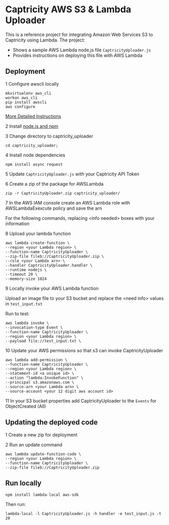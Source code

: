 

# Captricity AWS S3 & Lambda Uploader

This is a reference project for integrating Amazon Web Services S3 to Captricity using Lambda. The project:

* Shows a sample AWS Lambda node.js file `CaptricityUploader.js`
* Provides instructions on deploying this file with AWS Lambda

## Deployment
1 Configure awscli locally

    mkvirtualenv aws_cli
    workon aws_cli
    pip install awscli
    aws configure

[More Detailed Instructions](http://docs.aws.amazon.com/lambda/latest/dg/walkthrough-custom-events-deploy.html)

2 Install [node.js and npm](https://docs.npmjs.com/getting-started/installing-node)

3 Change directory to captricity_uploader

    cd captricity_uploader;

4 Install node dependencies

    npm install async request

5 Update `CaptricityUploader.js` with your Captricity API Token

6 Create a zip of the package for AWSLambda

    zip -r CaptricityUploader.zip captricity_uploader/

7 In the AWS IAM console create an AWS Lambda role with AWSLambdaExexcute policy and save the arn

For the following commands, replacing \<info needed\> boxes with your information

8 Upload your lambda function

    aws lambda create-function \
    --region <your Lambda region> \
    --function-name CaptricityUploader \
    --zip-file fileb://CaptricityUploader.zip \
    --role <your Lambda arn> \
    --handler CaptricityUploader.handler \
    --runtime nodejs \
    --timeout 20 \
    --memory-size 1024

9 Locally invoke your AWS Lambda function

Upload an image file to your S3 bucket and replace the \<need info\> values in `test_input.txt`

Run to test:

    aws lambda invoke \
    --invocation-type Event \
    --function-name CaptricityUploader \
    --region <your Lambda region> \
    --payload file://test_input.txt \

10 Update your AWS permissions so that s3 can invoke CaptricityUploader

    aws lambda add-permission \
    --function-name CaptricityUploader \
    --region <your Lambda region> \
    --statement-id <a unique id> \
    --action "lambda:InvokeFunction" \
    --principal s3.amazonaws.com \
    --source-arn <your Lambda arn> \
    --source-account <your 12 digit aws account id>

11 In your S3 bucket properties add CaptricityUploader to the `Events` for ObjectCreated (All)

## Updating the deployed code

1 Create a new zip for deployment

2 Run an update command

    aws lambda update-function-code \
    --region <your Lambda region> \
    --function-name CaptricityUploader \
    --zip-file fileb://CaptricityUploader.zip

## Run locally

    npm install lambda-local aws-sdk

Then run:

    lambda-local -l CaptricityUploader.js -h handler -e test_input.js -t 20

